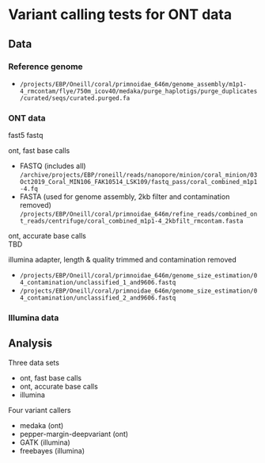 # Variant calling tests for ONT data

## Data
### Reference genome
- `/projects/EBP/Oneill/coral/primnoidae_646m/genome_assembly/m1p1-4_rmcontam/flye/750m_icov40/medaka/purge_haplotigs/purge_duplicates/curated/seqs/curated.purged.fa`

### ONT data
fast5
fastq

ont, fast base calls  
- FASTQ (includes all) `/archive/projects/EBP/roneill/reads/nanopore/minion/coral_minion/03Oct2019_Coral_MIN106_FAK10514_LSK109/fastq_pass/coral_combined_m1p1-4.fq`  
- FASTA (used for genome assembly, 2kb filter and contamination removed) `/projects/EBP/Oneill/coral/primnoidae_646m/refine_reads/combined_ont_reads/centrifuge/coral_combined_m1p1-4_2kbfilt_rmcontam.fasta`  

ont, accurate base calls  
TBD  

illumina adapter, length & quality trimmed and contamination removed
- `/projects/EBP/Oneill/coral/primnoidae_646m/genome_size_estimation/04_contamination/unclassified_1_and9606.fastq`
- `/projects/EBP/Oneill/coral/primnoidae_646m/genome_size_estimation/04_contamination/unclassified_2_and9606.fastq`

### Illumina data


## Analysis

Three data sets
- ont, fast base calls
- ont, accurate base calls
- illumina

Four variant callers
- medaka (ont)
- pepper-margin-deepvariant (ont)
- GATK (illumina)
- freebayes (illumina)


